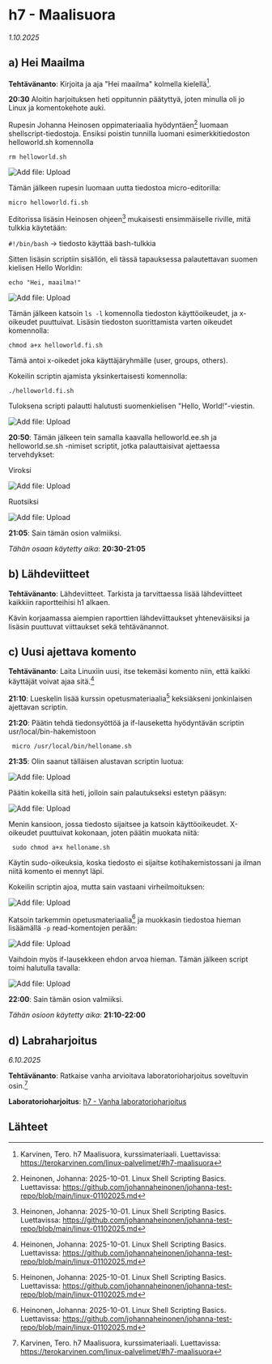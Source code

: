 # h7 - Maalisuora

*1.10.2025*
## a) Hei Maailma

**Tehtävänanto**: Kirjoita ja aja "Hei maailma" kolmella kielellä[^1].

**20:30** Aloitin harjoituksen heti oppitunnin päätyttyä, joten minulla oli jo Linux ja komentokehote auki. 

Rupesin Johanna Heinosen oppimateriaalia hyödyntäen[^2] luomaan shellscript-tiedostoja. Ensiksi poistin tunnilla luomani esimerkkitiedoston helloworld.sh komennolla

```rm helloworld.sh```

![Add file: Upload](h7_rm.png)

Tämän jälkeen rupesin luomaan uutta tiedostoa micro-editorilla: 

```micro helloworld.fi.sh```

Editorissa lisäsin Heinosen ohjeen[^2] mukaisesti ensimmäiselle riville, mitä tulkkia käytetään: 

```#!/bin/bash``` -> tiedosto käyttää bash-tulkkia

Sitten lisäsin scriptiin sisällön, eli tässä tapauksessa palautettavan suomen kielisen Hello Worldin: 

```echo "Hei, maailma!"```

![Add file: Upload](h7_micro_fi.png)

Tämän jälkeen katsoin ```ls -l``` komennolla tiedoston käyttöoikeudet, ja x-oikeudet puuttuivat. Lisäsin tiedoston suorittamista varten oikeudet komennolla:

```chmod a+x helloworld.fi.sh```

Tämä antoi x-oikedet joka käyttäjäryhmälle (user, groups, others).

Kokeilin scriptin ajamista yksinkertaisesti komennolla:

```./helloworld.fi.sh```

Tuloksena scripti palautti halutusti suomenkielisen "Hello, World!"-viestin. 

![Add file: Upload](h7_hw_fi.png)

**20:50**: Tämän jälkeen tein samalla kaavalla helloworld.ee.sh ja helloworld.se.sh -nimiset scriptit, jotka palauttaisivat ajettaessa tervehdykset: 

Viroksi 

![Add file: Upload](h7_hw_ee.png)

Ruotsiksi

![Add file: Upload](h7_hw_se.png)

**21:05**: Sain tämän osion valmiiksi. 

*Tähän osaan käytetty aika*: **20:30-21:05**

## b) Lähdeviitteet

**Tehtävänanto**: Lähdeviitteet. Tarkista ja tarvittaessa lisää lähdeviitteet kaikkiin raportteihisi h1 alkaen.

Kävin korjaamassa aiempien raporttien lähdeviittaukset yhteneväisiksi ja lisäsin puuttuvat viittaukset sekä tehtävänannot. 

## c) Uusi ajettava komento 

**Tehtävänanto**:  Laita Linuxiin uusi, itse tekemäsi komento niin, että kaikki käyttäjät voivat ajaa sitä.[^2]

**21:10**: Lueskelin lisää kurssin opetusmateriaalia[^2] keksiäkseni jonkinlaisen ajettavan scriptin.  

**21:20**: Päätin tehdä tiedonsyöttöä ja if-lauseketta hyödyntävän scriptin usr/local/bin-hakemistoon

``` micro /usr/local/bin/helloname.sh```

**21:35**: Olin saanut tälläisen alustavan scriptin luotua: 

![Add file: Upload](h7_local_script.png)

Päätin kokeilla sitä heti, jolloin sain palautukseksi estetyn pääsyn: 

![Add file: Upload](h7_hn_denied.png)

Menin kansioon, jossa tiedosto sijaitsee ja katsoin käyttöoikeudet. X-oikeudet puuttuivat kokonaan, joten päätin muokata niitä: 

``` sudo chmod a+x helloname.sh``` 

Käytin sudo-oikeuksia, koska tiedosto ei sijaitse kotihakemistossani ja ilman niitä komento ei mennyt läpi. 

Kokeilin scriptin ajoa, mutta sain vastaani virheilmoituksen: 

![Add file: Upload](h7_hn_error.png)

Katsoin tarkemmin opetusmateriaalia[^2] ja muokkasin tiedostoa hieman lisäämällä ```-p``` read-komentojen perään: 

![Add file: Upload](h7_micro_hn.png) 

Vaihdoin myös if-lausekkeen ehdon arvoa hieman. Tämän jälkeen script toimi halutulla tavalla: 

![Add file: Upload](h7_hn.png) 

**22:00**: Sain tämän osion valmiiksi. 

*Tähän osioon käytetty aika*: **21:10-22:00**

## d) Labraharjoitus

*6.10.2025* 

**Tehtävänanto**: Ratkaise vanha arvioitava laboratorioharjoitus soveltuvin osin.[^1]

**Laboratorioharjoitus**: [h7 - Vanha laboratorioharjoitus](https://github.com/janikave/linux-palvelimet/blob/main/h7/h7_labra.md)


## Lähteet



[^1]: Karvinen, Tero. h7 Maalisuora, kurssimateriaali. Luettavissa: https://terokarvinen.com/linux-palvelimet/#h7-maalisuora
[^2]: Heinonen, Johanna: 2025-10-01. Linux Shell Scripting Basics. Luettavissa: https://github.com/johannaheinonen/johanna-test-repo/blob/main/linux-01102025.md


